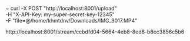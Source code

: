 ~ curl -X POST "http://localhost:8001/upload" \
  -H "X-API-Key: my-super-secret-key-12345" \
  -F "file=@/home/khmtdnv/Downloads/IMG_3017.MP4"

http://localhost:8001/stream/ccbdfd04-5664-4eb8-8ed8-b8cc3856c5b6